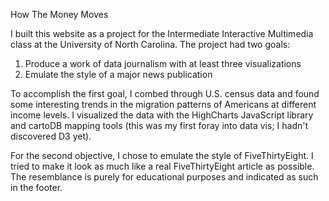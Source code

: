 How The Money Moves

I built this website as a project for the Intermediate Interactive Multimedia class at the University of North Carolina. The project had two goals:
1) Produce a work of data journalism with at least three visualizations
2) Emulate the style of a major news publication

To accomplish the first goal, I combed through U.S. census data and found some interesting trends in the migration patterns of Americans at different income levels. I visualized the data with the HighCharts JavaScript library and cartoDB mapping tools (this was my first foray into data vis; I hadn't discovered D3 yet).

For the second objective, I chose to emulate the style of FiveThirtyEight. I tried to make it look as much like a real FiveThirtyEight article as possible. The resemblance is purely for educational purposes and indicated as such in the footer. 